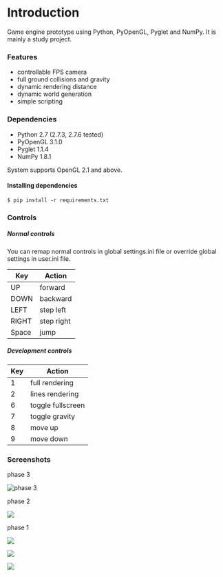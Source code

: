 Introduction
==============

Game engine prototype using Python, PyOpenGL, Pyglet and NumPy. It is mainly a study project.

### Features
* controllable FPS camera
* full ground collisions and gravity
* dynamic rendering distance
* dynamic world generation
* simple scripting


### Dependencies
* Python 2.7 (2.7.3, 2.7.6 tested)
* PyOpenGL 3.1.0
* Pyglet 1.1.4
* NumPy 1.8.1

System supports OpenGL 2.1 and above.

#### Installing dependencies
```$ pip install -r requirements.txt```


### Controls
##### Normal controls
You can remap normal controls in global settings.ini file or override global settings in user.ini file.

Key | Action
---|---
UP | forward
DOWN | backward
LEFT | step left
RIGHT | step right
Space | jump

##### Development controls

Key | Action
---|---
1 | full rendering
2 | lines rendering
6 | toggle fullscreen
7 | toggle gravity
8 | move up
9 | move down


### Screenshots
phase 3

![phase 3](/imgs/img5.png)

phase 2

![](/imgs/img4.png)

phase 1

![](/imgs/img2.png)

![](/imgs/img1.png)

![](/imgs/img3.png)
